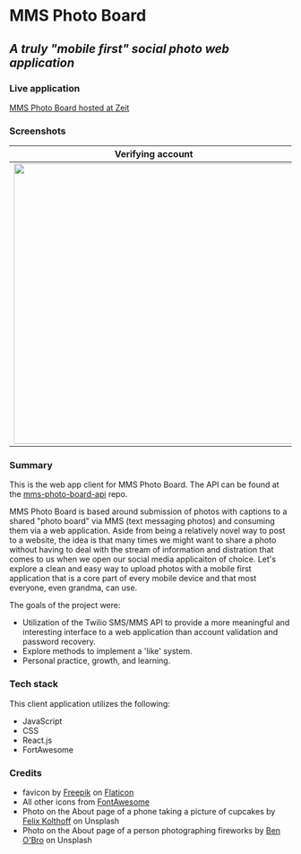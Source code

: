 # MMS Photo Board

## *A truly "mobile first" social photo web application*

### Live application
[MMS Photo Board hosted at Zeit](https://mms-photo-board.cwilliams.now.sh)

### Screenshots
Verifying account | Submit a post | View and like | Login
-|-|-|-
<img src='https://user-images.githubusercontent.com/26190276/66411533-802a7b00-e9b9-11e9-9b27-8c0acb99210b.png' width='500' style='display:block;'/> |<img src='https://user-images.githubusercontent.com/26190276/66411545-8587c580-e9b9-11e9-966b-31e6be954edf.png' width='500' /> | <img src='https://user-images.githubusercontent.com/26190276/66411555-891b4c80-e9b9-11e9-9e3e-3b9ae579a302.png' width='500' /> | <img src='https://user-images.githubusercontent.com/26190276/66411563-8b7da680-e9b9-11e9-8446-41852c354029.png' width='500' />

### Summary
This is the web app client for MMS Photo Board. The API can be found at the [mms-photo-board-api](https://github.com/Williams-Christopher/mms-photo-board-api) repo.

MMS Photo Board is based around submission of photos with captions to a shared "photo board" via MMS (text messaging photos) and consuming them via a web application. Aside from being a relatively novel way to post to a website, the idea is that many times we might want to share a photo without having to deal with the stream of information and distration that comes to us when we open our social media applicaiton of choice. Let's explore a clean and easy way to upload photos with a mobile first application that is a core part of every mobile device and that most everyone, even grandma, can use.

The goals of the project were:
* Utilization of the Twilio SMS/MMS API to provide a more meaningful and interesting interface to a web application than account validation and password recovery.
* Explore methods to implement a 'like' system.
* Personal practice, growth, and learning.

### Tech stack
This client application utilizes the following:
* JavaScript
* CSS
* React.js
* FortAwesome

### Credits
* favicon by [Freepik](https://www.flaticon.com/authors/freepik) on [Flaticon](https://www.flaticon.com/)
* All other icons from [FontAwesome](https://fontawesome.com/)
* Photo on the About page of a phone taking a picture of cupcakes by [Felix Kolthoff](https://unsplash.com/@felix_kolthoff?utm_source=unsplash&utm_medium=referral&utm_content=creditCopyText) on Unsplash
* Photo on the About page of a person photographing fireworks by [Ben O'Bro](https://unsplash.com/@benobro?utm_source=unsplash&utm_medium=referral&utm_content=creditCopyText) on Unsplash
